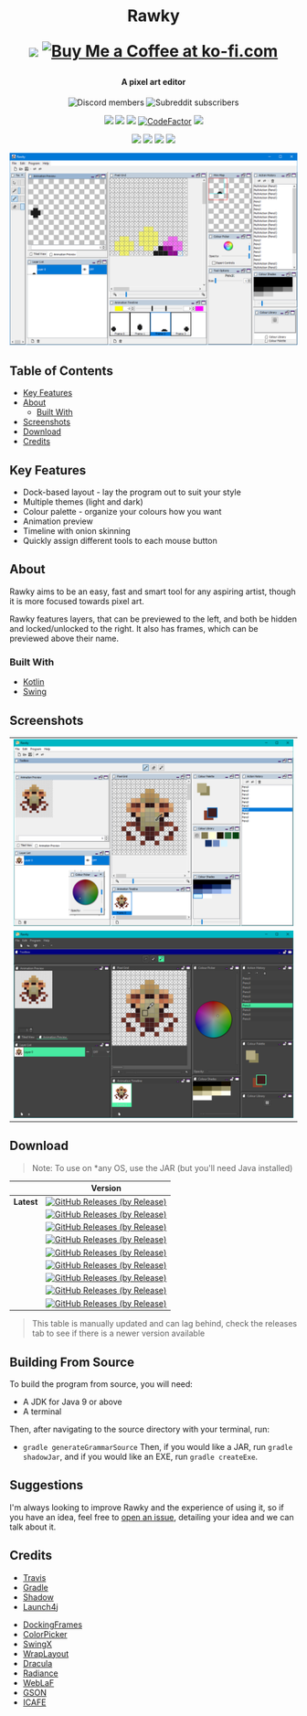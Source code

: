 <h1 align="center">
    Rawky
    <br>
    <p align="center">
        <a href="https://www.patreon.com/DeflatedPickle"><img src="https://c5.patreon.com/external/logo/become_a_patron_button@2x.png" height="24px"></a>
        <a href='https://ko-fi.com/Q5Q0CSWL' target='_blank'><img height='24' style='border:0px;height:24px;' src='https://az743702.vo.msecnd.net/cdn/kofi4.png?v=2' border='0' alt='Buy Me a Coffee at ko-fi.com'/></a>
    </p>
</h1>

<h4 align="center">A pixel art editor</h4>

<p align="center">
    <img alt="Discord members" src="https://img.shields.io/discord/448452090147110913?label=Join%20The%20Discord&style=social">
    <img alt="Subreddit subscribers" src="https://img.shields.io/reddit/subreddit-subscribers/rawky?style=social">
</p>

<p align="center">
    <a href="http://hits.dwyl.io/DeflatedPickle/Rawky"><img src="http://hits.dwyl.io/DeflatedPickle/Rawky.svg"></a>
    <a href="https://github.com/DeflatedPickle/Rawky/commits/master"><img src="https://img.shields.io/github/last-commit/DeflatedPickle/Rawky.svg"></a>
    <a href="https://travis-ci.org/DeflatedPickle/Rawky"><img src="https://travis-ci.org/DeflatedPickle/Rawky.svg?branch=master"></a>
    <a href="https://www.codefactor.io/repository/github/deflatedpickle/rawky/overview/master"><img src="https://www.codefactor.io/repository/github/deflatedpickle/rawky/badge/master" alt="CodeFactor" /></a>
    <a href="https://codeclimate.com/github/DeflatedPickle/Rawky/maintainability"><img src="https://api.codeclimate.com/v1/badges/b5f7de56e73e0c459a9e/maintainability"></a>
</p>

<p align="center">
    <img src="https://sloc.xyz/github/DeflatedPickle/Rawky/?category=blanks">
    <img src="https://sloc.xyz/github/DeflatedPickle/Rawky/?category=code">
    <img src="https://sloc.xyz/github/DeflatedPickle/Rawky/?category=comments">
    <img src="https://sloc.xyz/github/DeflatedPickle/Rawky/?category=lines">
</p>

<p align="center"><img src="https://raw.githubusercontent.com/DeflatedPickle/Rawky/master/.github/images/Rawky_v0.9.1-alpha.png"></p>

## Table of Contents
- [Key Features](#key-features)
- [About](#about)
    - [Built With](#built-with)
- [Screenshots](#screenshots)
- [Download](#download)
- [Credits](#credits)

## Key Features
- Dock-based layout - lay the program out to suit your style
- Multiple themes (light and dark)
- Colour palette - organize your colours how you want
- Animation preview
- Timeline with onion skinning
- Quickly assign different tools to each mouse button

## About
Rawky aims to be an easy, fast and smart tool for any aspiring artist, though it is more focused towards pixel art.

Rawky features layers, that can be previewed to the left, and both be hidden and locked/unlocked to the right.
It also has frames, which can be previewed above their name.

### Built With
- [Kotlin](https://kotlinlang.org/)
- [Swing](https://en.wikipedia.org/wiki/Swing_(Java\\))

## Screenshots
||
|---|
|![Windows 10](.github/images/Rawky_Windows10.png)|
|![Substance Graphite Electric](.github/images/Rawky_Substance_Graphite_Electric.png)|

## Download
> Note: To use on *any OS, use the JAR (but you'll need Java installed)

| | Version |
|---|---|
| **Latest** | [![GitHub Releases (by Release)](https://img.shields.io/github/downloads/DeflatedPickle/Rawky/v0.19.5.15-alpha/total.svg)](https://github.com/DeflatedPickle/Rawky/releases/tag/v0.19.5.15-alpha) |
| | [![GitHub Releases (by Release)](https://img.shields.io/github/downloads/DeflatedPickle/Rawky/v0.9.1-alpha/total.svg)](https://github.com/DeflatedPickle/Rawky/releases/tag/v0.9.1-alpha) |
| | [![GitHub Releases (by Release)](https://img.shields.io/github/downloads/DeflatedPickle/Rawky/v0.7.6-alpha/total.svg)](https://github.com/DeflatedPickle/Rawky/releases/tag/v0.7.6-alpha) |
| | [![GitHub Releases (by Release)](https://img.shields.io/github/downloads/DeflatedPickle/Rawky/v0.6.7-alpha/total.svg)](https://github.com/DeflatedPickle/Rawky/releases/tag/v0.6.7-alpha) |
| | [![GitHub Releases (by Release)](https://img.shields.io/github/downloads/DeflatedPickle/Rawky/v0.6.6-alpha/total.svg)](https://github.com/DeflatedPickle/Rawky/releases/tag/v0.6.6-alpha) |
| | [![GitHub Releases (by Release)](https://img.shields.io/github/downloads/DeflatedPickle/Rawky/v0.4.2-alpha/total.svg)](https://github.com/DeflatedPickle/Rawky/releases/tag/v0.4.2-alpha) |
| | [![GitHub Releases (by Release)](https://img.shields.io/github/downloads/DeflatedPickle/Rawky/v0.3.6-alpha/total.svg)](https://github.com/DeflatedPickle/Rawky/releases/tag/v0.3.6-alpha) |
| | [![GitHub Releases (by Release)](https://img.shields.io/github/downloads/DeflatedPickle/Rawky/v0.1.1-alpha/total.svg)](https://github.com/DeflatedPickle/Rawky/releases/tag/v0.1.1-alpha) |
| | [![GitHub Releases (by Release)](https://img.shields.io/github/downloads/DeflatedPickle/Rawky/v0.1.0-alpha/total.svg)](https://github.com/DeflatedPickle/Rawky/releases/tag/v0.1.0-alpha) |
> This table is manually updated and can lag behind, check the releases tab to see if there is a newer version available

## Building From Source
To build the program from source, you will need:
- A JDK for Java 9 or above
- A terminal

Then, after navigating to the source directory with your terminal, run:
- `gradle generateGrammarSource`
Then, if you would like a JAR, run `gradle shadowJar`, and if you would like an EXE, run `gradle createExe`.

## Suggestions
I'm always looking to improve Rawky and the experience of using it, so if you have an idea, feel free to [open an issue](https://github.com/DeflatedPickle/Rawky/issues/new), detailing your idea and we can talk about it.

## Credits
- [Travis](https://travis-ci.org/)
- [Gradle](https://gradle.org/)
- [Shadow](https://github.com/johnrengelman/shadow)
- [Launch4j](http://launch4j.sourceforge.net/)
* [DockingFrames](https://github.com/Benoker/DockingFrames)
* [ColorPicker](https://mvnrepository.com/artifact/org.drjekyll/colorpicker)
* [SwingX](https://mvnrepository.com/artifact/org.swinglabs/swingx)
* [WrapLayout](https://github.com/DeflatedPickle/WrapLayout)
* [Dracula](https://github.com/bulenkov/Darcula)
* [Radiance](https://github.com/kirill-grouchnikov/radiance)
* [WebLaF](https://github.com/mgarin/weblaf)
* [GSON](https://github.com/google/gson)
* [ICAFE](https://github.com/dragon66/icafe)
